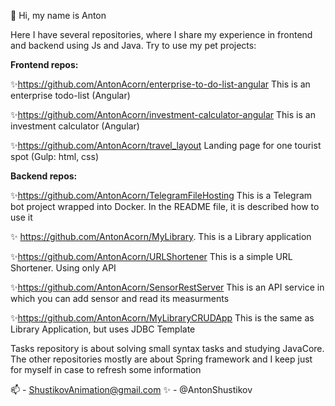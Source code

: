 👋 Hi, my name is Anton

Here I have several repositories, where I share my experience in frontend and backend using Js and Java.
Try to use my pet projects:

**Frontend repos:**

✨https://github.com/AntonAcorn/enterprise-to-do-list-angular
This is an enterprise todo-list (Angular)

✨https://github.com/AntonAcorn/investment-calculator-angular
This is an investment calculator (Angular)

✨https://github.com/AntonAcorn/travel_layout
Landing page for one tourist spot (Gulp: html, css)

**Backend repos:**

✨https://github.com/AntonAcorn/TelegramFileHosting
This is a Telegram bot project wrapped into Docker. In the README file, it is described how to use it

✨ https://github.com/AntonAcorn/MyLibrary. 
This is a Library application

✨https://github.com/AntonAcorn/URLShortener
This is a simple URL Shortener. Using only API

✨https://github.com/AntonAcorn/SensorRestServer
This is an API service in which you can add sensor and read its measurments

✨https://github.com/AntonAcorn/MyLibraryCRUDApp
This is the same as Library Application, but uses JDBC Template

Tasks repository is about solving small syntax tasks and studying JavaCore.
The other repositories mostly are about Spring framework and I keep just for myself in case to refresh some information

📫 - ShustikovAnimation@gmail.com
✨ - @AntonShustikov

<!---
AntonAcorn/AntonAcorn is a ✨ special ✨ repository because its `README.md` (this file) appears on your GitHub profile.
You can click the Preview link to take a look at your changes.
--->
